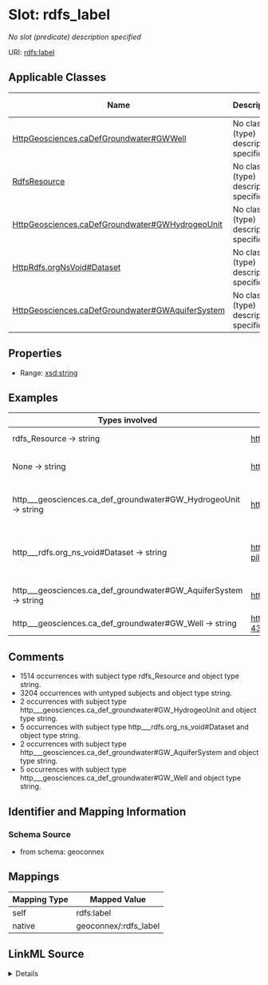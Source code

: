 

# Slot: rdfs_label


_No slot (predicate) description specified_





URI: [rdfs:label](http://www.w3.org/2000/01/rdf-schema#label)



<!-- no inheritance hierarchy -->





## Applicable Classes

| Name | Description | Modifies Slot |
| --- | --- | --- |
| [HttpGeosciences.caDefGroundwater#GWWell](../classes/HttpGeosciences.caDefGroundwater#GWWell.md) | No class (type) description specified |  no  |
| [RdfsResource](../classes/RdfsResource.md) | No class (type) description specified |  no  |
| [HttpGeosciences.caDefGroundwater#GWHydrogeoUnit](../classes/HttpGeosciences.caDefGroundwater#GWHydrogeoUnit.md) | No class (type) description specified |  no  |
| [HttpRdfs.orgNsVoid#Dataset](../classes/HttpRdfs.orgNsVoid#Dataset.md) | No class (type) description specified |  no  |
| [HttpGeosciences.caDefGroundwater#GWAquiferSystem](../classes/HttpGeosciences.caDefGroundwater#GWAquiferSystem.md) | No class (type) description specified |  no  |







## Properties

* Range: [xsd:string](xsd:string)






## Examples

| Types involved | Subject | Predicate | Object |
| --- | --- | --- | --- |
| rdfs_Resource → string | http://geosciences.ca/def/groundwater#GW_AquiferSystem | rdfs:label | Aquifer System |
| None → string | http://water.usgs.gov/ogw/aquiferbasics/nycarbon.html | rdfs:label | Aquifer Summary Page |
| http___geosciences.ca_def_groundwater#GW_HydrogeoUnit → string | https://geoconnex.ca/id/hydrogeounits/Richelieu1 | rdfs:label | Hydrogeologic unit : Southern St Lawrence Platform |
| http___rdfs.org_ns_void#Dataset → string | https://geoconnex.us/chyld-pilot/id/LOD_Node/US_Hydro_LOD_Node | rdfs:label | Hydrography Linked Data Node - United States of America |
| http___geosciences.ca_def_groundwater#GW_AquiferSystem → string | https://geoconnex.us/chyld-pilot/id/nat_aq/N300NYSDSN | rdfs:label | New York sandstone aquifers |
| http___geosciences.ca_def_groundwater#GW_Well → string | https://geoconnex.us/chyld-pilot/id/well/USGS-434217073010601 | rdfs:label | VT-PFW    8 |


## Comments

* 1514 occurrences with subject type rdfs_Resource and object type string.
* 3204 occurrences with untyped subjects and object type string.
* 2 occurrences with subject type http___geosciences.ca_def_groundwater#GW_HydrogeoUnit and object type string.
* 5 occurrences with subject type http___rdfs.org_ns_void#Dataset and object type string.
* 2 occurrences with subject type http___geosciences.ca_def_groundwater#GW_AquiferSystem and object type string.
* 5 occurrences with subject type http___geosciences.ca_def_groundwater#GW_Well and object type string.

## Identifier and Mapping Information







### Schema Source


* from schema: geoconnex




## Mappings

| Mapping Type | Mapped Value |
| ---  | ---  |
| self | rdfs:label |
| native | geoconnex/:rdfs_label |




## LinkML Source

<details>
```yaml
name: rdfs_label
description: No slot (predicate) description specified
comments:
- 1514 occurrences with subject type rdfs_Resource and object type string.
- 3204 occurrences with untyped subjects and object type string.
- 2 occurrences with subject type http___geosciences.ca_def_groundwater#GW_HydrogeoUnit
  and object type string.
- 5 occurrences with subject type http___rdfs.org_ns_void#Dataset and object type
  string.
- 2 occurrences with subject type http___geosciences.ca_def_groundwater#GW_AquiferSystem
  and object type string.
- 5 occurrences with subject type http___geosciences.ca_def_groundwater#GW_Well and
  object type string.
examples:
- description: rdfs_Resource → string
  object:
    example_object: Aquifer System
    example_predicate: rdfs:label
    example_subject: http://geosciences.ca/def/groundwater#GW_AquiferSystem
- description: None → string
  object:
    example_object: Aquifer Summary Page
    example_predicate: rdfs:label
    example_subject: http://water.usgs.gov/ogw/aquiferbasics/nycarbon.html
- description: http___geosciences.ca_def_groundwater#GW_HydrogeoUnit → string
  object:
    example_object: 'Hydrogeologic unit : Southern St Lawrence Platform'
    example_predicate: rdfs:label
    example_subject: https://geoconnex.ca/id/hydrogeounits/Richelieu1
- description: http___rdfs.org_ns_void#Dataset → string
  object:
    example_object: Hydrography Linked Data Node - United States of America
    example_predicate: rdfs:label
    example_subject: https://geoconnex.us/chyld-pilot/id/LOD_Node/US_Hydro_LOD_Node
- description: http___geosciences.ca_def_groundwater#GW_AquiferSystem → string
  object:
    example_object: New York sandstone aquifers
    example_predicate: rdfs:label
    example_subject: https://geoconnex.us/chyld-pilot/id/nat_aq/N300NYSDSN
- description: http___geosciences.ca_def_groundwater#GW_Well → string
  object:
    example_object: VT-PFW    8
    example_predicate: rdfs:label
    example_subject: https://geoconnex.us/chyld-pilot/id/well/USGS-434217073010601
from_schema: geoconnex
rank: 1000
slot_uri: rdfs:label
alias: rdfs_label
domain_of:
- http___geosciences.ca_def_groundwater#GW_AquiferSystem
- http___geosciences.ca_def_groundwater#GW_HydrogeoUnit
- http___geosciences.ca_def_groundwater#GW_Well
- http___rdfs.org_ns_void#Dataset
- rdfs_Resource
range: string

```
</details>